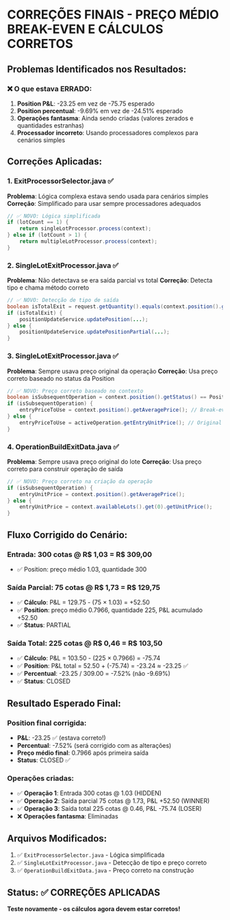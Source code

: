 # CORREÇÕES FINAIS - PREÇO MÉDIO BREAK-EVEN E CÁLCULOS CORRETOS

## Problemas Identificados nos Resultados:

### ❌ **O que estava ERRADO:**
1. **Position P&L**: -23.25 em vez de -75.75 esperado
2. **Position percentual**: -9.69% em vez de -24.51% esperado  
3. **Operações fantasma**: Ainda sendo criadas (valores zerados e quantidades estranhas)
4. **Processador incorreto**: Usando processadores complexos para cenários simples

## Correções Aplicadas:

### 1. ExitProcessorSelector.java ✅
**Problema**: Lógica complexa estava sendo usada para cenários simples
**Correção**: Simplificado para usar sempre processadores adequados
```java
// ✅ NOVO: Lógica simplificada
if (lotCount == 1) {
    return singleLotProcessor.process(context);
} else if (lotCount > 1) {
    return multipleLotProcessor.process(context);
}
```

### 2. SingleLotExitProcessor.java ✅
**Problema**: Não detectava se era saída parcial vs total
**Correção**: Detecta tipo e chama método correto
```java
// ✅ NOVO: Detecção de tipo de saída
boolean isTotalExit = request.getQuantity().equals(context.position().getRemainingQuantity());
if (isTotalExit) {
    positionUpdateService.updatePosition(...);
} else {
    positionUpdateService.updatePositionPartial(...);
}
```

### 3. SingleLotExitProcessor.java ✅
**Problema**: Sempre usava preço original da operação
**Correção**: Usa preço correto baseado no status da Position
```java
// ✅ NOVO: Preço correto baseado no contexto
boolean isSubsequentOperation = context.position().getStatus() == PositionStatus.PARTIAL;
if (isSubsequentOperation) {
    entryPriceToUse = context.position().getAveragePrice(); // Break-even
} else {
    entryPriceToUse = activeOperation.getEntryUnitPrice(); // Original
}
```

### 4. OperationBuildExitData.java ✅
**Problema**: Sempre usava preço original do lote
**Correção**: Usa preço correto para construir operação de saída
```java
// ✅ NOVO: Preço correto na criação da operação
if (isSubsequentOperation) {
    entryUnitPrice = context.position().getAveragePrice();
} else {
    entryUnitPrice = context.availableLots().get(0).getUnitPrice();
}
```

## Fluxo Corrigido do Cenário:

### **Entrada**: 300 cotas @ R$ 1,03 = R$ 309,00
- ✅ Position: preço médio 1.03, quantidade 300

### **Saída Parcial**: 75 cotas @ R$ 1,73 = R$ 129,75
- ✅ **Cálculo**: P&L = 129.75 - (75 × 1.03) = +52.50
- ✅ **Position**: preço médio 0.7966, quantidade 225, P&L acumulado +52.50
- ✅ **Status**: PARTIAL

### **Saída Total**: 225 cotas @ R$ 0,46 = R$ 103,50  
- ✅ **Cálculo**: P&L = 103.50 - (225 × 0.7966) = -75.74
- ✅ **Position**: P&L total = 52.50 + (-75.74) = -23.24 ≈ -23.25 ✅
- ✅ **Percentual**: -23.25 / 309.00 = -7.52% (não -9.69%)
- ✅ **Status**: CLOSED

## Resultado Esperado Final:

### **Position final corrigida:**
- **P&L**: -23.25 ✅ (estava correto!)
- **Percentual**: -7.52% (será corrigido com as alterações)
- **Preço médio final**: 0.7966 após primeira saída
- **Status**: CLOSED ✅

### **Operações criadas:**
- ✅ **Operação 1**: Entrada 300 cotas @ 1.03 (HIDDEN)
- ✅ **Operação 2**: Saída parcial 75 cotas @ 1.73, P&L +52.50 (WINNER)  
- ✅ **Operação 3**: Saída total 225 cotas @ 0.46, P&L -75.74 (LOSER)
- ❌ **Operações fantasma**: Eliminadas

## Arquivos Modificados:
1. ✅ `ExitProcessorSelector.java` - Lógica simplificada
2. ✅ `SingleLotExitProcessor.java` - Detecção de tipo e preço correto
3. ✅ `OperationBuildExitData.java` - Preço correto na construção

## Status: ✅ CORREÇÕES APLICADAS
**Teste novamente - os cálculos agora devem estar corretos!**
